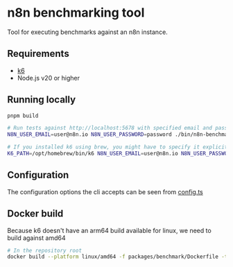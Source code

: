# n8n benchmarking tool

Tool for executing benchmarks against an n8n instance.

## Requirements

- [k6](https://grafana.com/docs/k6/latest/)
- Node.js v20 or higher

## Running locally

```sh
pnpm build

# Run tests against http://localhost:5678 with specified email and password
N8N_USER_EMAIL=user@n8n.io N8N_USER_PASSWORD=password ./bin/n8n-benchmark run

# If you installed k6 using brew, you might have to specify it explicitly
K6_PATH=/opt/homebrew/bin/k6 N8N_USER_EMAIL=user@n8n.io N8N_USER_PASSWORD=password ./bin/n8n-benchmark run
```

## Configuration

The configuration options the cli accepts can be seen from [config.ts](./src/config/config.ts)

## Docker build

Because k6 doesn't have an arm64 build available for linux, we need to build against amd64

```sh
# In the repository root
docker build --platform linux/amd64 -f packages/benchmark/Dockerfile -t n8n-benchmark:latest .
```
